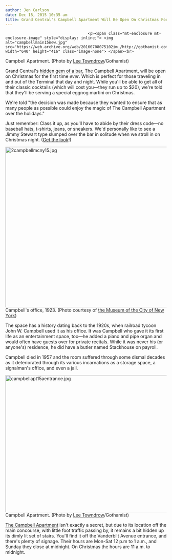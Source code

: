 ```yaml
---
author: Jen Carlson
date: Dec 18, 2015 10:35 am
title: Grand Central's Campbell Apartment Will Be Open On Christmas For The First Time EVER
---
```


	
										<p><span class="mt-enclosure mt-enclosure-image" style="display: inline;"> <img alt="campbellmain15new.jpg" src="https://web.archive.org/web/20160708075102im_/http://gothamist.com/attachments/arts_jen/campbellmain15new.jpg" width="640" height="416" class="image-none"> </span><br>
<span class="photo_caption">Campbell Apartment. (Photo by <a href="https://web.archive.org/web/20160708075102/http://leetowndrow.com/">Lee Towndrow</a>/Gothamist)</span></p>

<p>Grand Central&apos;s <a href="https://web.archive.org/web/20160708075102/http://gothamist.com/2015/12/10/campbell_apartment_grand_central.php">hidden gem of a bar</a>, The Campbell Apartment, will be open on Christmas for the first time <em>ever</em>. Which is perfect for those traveling in and out of the Terminal that day and night. While you&apos;ll be able to get all of their classic cocktails (which will cost you&#x2014;they run up to $20), we&apos;re told that they&apos;ll be serving a special eggnog martini on Christmas.</p>

<p>We&apos;re told &quot;the decision was made because they wanted to ensure that as many people as possible could enjoy the magic of The Campbell Apartment over the holidays.&quot;</p>

<p>Just remember: Class it up, as you&apos;ll have to abide by their dress code&#x2014;no baseball hats, t-shirts, jeans, or sneakers. We&apos;d personally like to see a Jimmy Stewart type slumped over the bar in solitude when we stroll in on Christmas night. (<a href="https://web.archive.org/web/20160708075102/https://vintagefashionfairiom.files.wordpress.com/2013/08/annex-stewart-james-man-who-knew-too-much-the_01.jpg">Get the look</a>!)</p>

<p><span class="mt-enclosure mt-enclosure-image" style="display: inline;"> <img alt="2campbellmcny15.jpg" src="https://web.archive.org/web/20160708075102im_/http://gothamist.com/attachments/arts_jen/2campbellmcny15.jpg" width="640" height="501" class="image-none"> </span><br>
<span class="photo_caption">Campbell&apos;s office, 1923. (Photo courtesy of <a href="https://web.archive.org/web/20160708075102/http://collections.mcny.org/">the Museum of the City of New York</a>)</span></p>

<p>The space has a history dating back to the 1920s, when railroad tycoon John W. Campbell used it as his office. It was Campbell who gave it its first life as an entertainment space, too&#x2014;he added a piano and pipe organ and would often have guests over for private recitals. While it was never his (or anyone&apos;s) residence, he did have a butler named Stackhouse on payroll.</p>

<p>Campbell died in 1957 and the room suffered through some dismal decades as it deteriorated through its various incarnations as a storage space, a signalman&apos;s office, and even a jail. </p>

<p><span class="mt-enclosure mt-enclosure-image" style="display: inline;"> <img alt="campbellapt15aentrance.jpg" src="https://web.archive.org/web/20160708075102im_/http://gothamist.com/attachments/arts_jen/campbellapt15aentrance.jpg" width="640" height="428" class="image-none"> </span><br>
<span class="photo_caption">Campbell Apartment. (Photo by <a href="https://web.archive.org/web/20160708075102/http://leetowndrow.com/">Lee Towndrow</a>/Gothamist)</span></p>

<p><a href="https://web.archive.org/web/20160708075102/http://www.grandcentralterminal.com/store/2137026178/">The Campbell Apartment</a> isn&apos;t exactly a secret, but due to its location off the main concourse, with little foot traffic passing by, it remains a bit hidden up its dimly lit set of stairs. You&apos;ll find it off the Vanderbilt Avenue entrance, and there&apos;s plenty of signage. Their hours are Mon-Sat 12 p.m to 1 a.m., and Sunday they close at midnight.  On Christmas the hours are 11 a.m. to midnight.</p>					
										
									
				